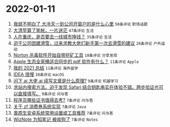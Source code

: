 # 2022-01-11

1. [我就不明白了 大冷天一到公司开窗户的是什么心里](https://www.v2ex.com/t/827466) `50条评论` `职场话题`
1. [大清早算了笔帐，一片迷茫](https://www.v2ex.com/t/827464) `47条评论` `生活`
1. [人在重庆，是否要去一线城市挣钱？](https://www.v2ex.com/t/827471) `35条评论` `生活`
1. [迫于公司团建滑雪，过来求教大佬们新手第一次去滑雪的建议](https://www.v2ex.com/t/827478) `26条评论` `户外运动`
1. [Norton 杀毒软件开始自带挖矿工具](https://www.v2ex.com/t/827461) `18条评论` `分享发现`
1. [Apple 生态全家桶适合同步的 pdf 软件有什么？](https://www.v2ex.com/t/827468) `11条评论` `Apple`
1. [我的 2021 总结](https://www.v2ex.com/t/827460) `11条评论` `海外留学`
1. [IDEA 很慢](https://www.v2ex.com/t/827498) `10条评论` `macOS`
1. [问下 ai 大佬,ai 续写文章是什么原理?](https://www.v2ex.com/t/827474) `9条评论` `机器学习`
1. [求站内搜索方法。迫于发现 Safari 结合钥匙串实在体验不错。两步验证也可以直接填写。](https://www.v2ex.com/t/827463) `9条评论` `问与答`
1. [程序员哪些证书值得去考?](https://www.v2ex.com/t/827486) `7条评论` `问与答`
1. [关于 zf 消费券系统实现](https://www.v2ex.com/t/827470) `7条评论` `Java`
1. [类原生安卓系统常用设置或工具推荐](https://www.v2ex.com/t/827467) `7条评论` `问与答`
1. [WizNote 为知笔记 被收购了](https://www.v2ex.com/t/827465) `7条评论` `Notes`
